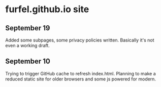 # furfel.github.io site

## September 19
Added some subpages, some privacy policies written. Basically it's not even a working draft.

## September 10
Trying to trigger GitHub cache to refresh index.html.
Planning to make a reduced static site for older browsers and some js powered for modern.
